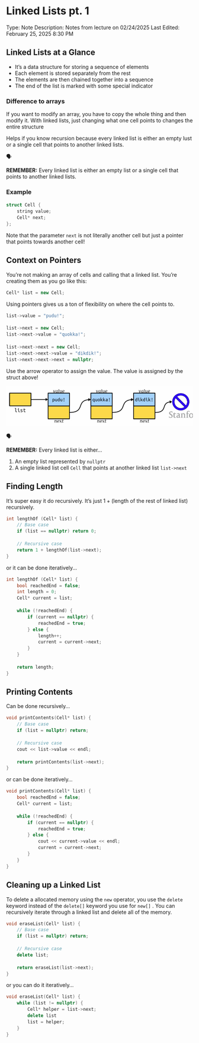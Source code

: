 # Linked Lists pt. 1

Type: Note
Description: Notes from lecture on 02/24/2025
Last Edited: February 25, 2025 8:30 PM

## Linked Lists at a Glance

- It’s a data structure for storing a sequence of elements
- Each element is stored separately from the rest
- The elements are then chained together into a sequence
- The end of the list is marked with some special indicator

### Difference to arrays

If you want to modify an array, you have to copy the whole thing and then modify it. With linked lists, just changing what one cell points to changes the entire structure

Helps if you know recursion because every linked list is either an empty lust or a single cell that points to another linked lists.

<aside>
🗣

**REMEMBER:**
Every linked list is either an empty list or a single cell that points to another linked lists.

</aside>

### Example

```cpp
struct Cell {
	string value;
	Cell* next;
};
```

Note that the parameter `next` is not literally another cell but just a pointer that points towards another cell!

## Context on Pointers

You’re not making an array of cells and calling that a linked list. You’re creating them as you go like this:

```cpp
Cell* list = new Cell;
```

Using pointers gives us a ton of flexibility on where the cell points to.

```cpp
list->value = "pudu!";

list->next = new Cell;
list->next->value = "quokka!";

list->next->next = new Cell;
list->next->next->value = "dikdik!";
list->next->next->next = nullptr;
```

Use the arrow operator to assign the value. The value is assigned by the struct above!

![CleanShot 2025-02-25 at 19.56.19.png](Linked%20Lists%20pt%201%201a6b37deb65d80868c9ac4d92b052b3d/CleanShot_2025-02-25_at_19.56.19.png)

<aside>
🗣

**REMEMBER:** Every linked list is either…

1. An empty list represented by `nullptr` 
2. A single linked list cell `Cell`  that points at another linked list `list->next`
</aside>

## Finding Length

It’s super easy it do recursively. It’s just $1+(\text{length of the rest of linked list})$ recursively.

```cpp
int lengthOf (Cell* list) {
	// Base case
	if (list == nullptr) return 0;
	
	// Recursive case
	return 1 + lengthOf(list->next);
}
```

or it can be done iteratively…

```cpp
int lengthOf (Cell* list) {
	bool reachedEnd = false;
	int length = 0;
	Cell* current = list;
	
	while (!reachedEnd) {
		if (current == nullptr) {
			reachedEnd = true;
		} else {
			length++;
			current = current->next;
		}
	}
	
	return length;
}
```

## Printing Contents

Can be done recursively…

```cpp
void printContents(Cell* list) {
	// Base case
	if (list = nullptr) return;
	
	// Recursive case
	cout << list->value << endl;
	
	return printContents(list->next);
}
```

or can be done iteratively…

```cpp
void printContents(Cell* list) {
	bool reachedEnd = false;
	Cell* current = list;
	
	while (!reachedEnd) {
		if (current == nullptr) {
			reachedEnd = true;
		} else {
			cout << current->value << endl;
			current = current->next;
		}
	}
}
```

## Cleaning up a Linked List

To delete a allocated memory using the `new`  operator, you use the `delete`  keyword instead of the `delete[]`  keyword you use for `new[]` . You can recursively iterate through a linked list and delete all of the memory.

```cpp
void eraseList(Cell* list) {
	// Base case
	if (list = nullptr) return;
	
	// Recursive case
	delete list;
	
	return eraseList(list->next);
}
```

or you can do it iteratively…

```cpp
void eraseList(Cell* list) {
	while (list != nullptr) {
		Cell* helper = list->next;
		delete list
		list = helper;
	}
}
```